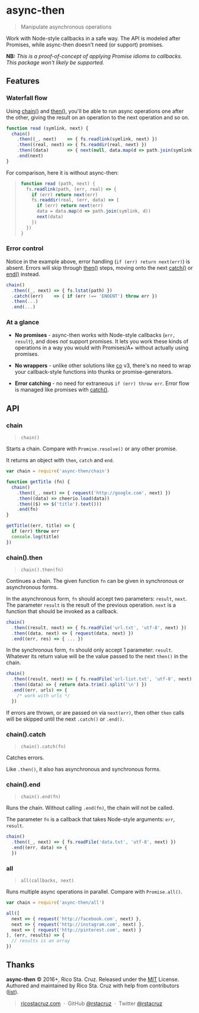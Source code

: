 # async-then

> Manipulate asynchronous operations

Work with Node-style callbacks in a safe way. The API is modeled after Promises, while async-then doesn't need (or support) promises.

__NB:__ _This is a proof-of-concept of applying Promise idioms to callbacks. This package won't likely be supported._

[co]: https://github.com/tj/co

## Features

### Waterfall flow

Using [chain()] and [then()], you'll be able to run async operations one after the other, giving the result on an operation to the next operation and so on.

```js
function read (symlink, next) {
  chain()
    .then((_, next)    => { fs.readlink(symlink, next) })
    .then((real, next) => { fs.readdir(real, next) })
    .then((data)       => { next(null, data.map(d => path.join(symlink, d)) })
    .end(next)
}
```

For comparison, here it is without async-then:

> ```js
> function read (path, next) {
>   fs.readlink(path, (err, real) => {
>     if (err) return next(err)
>     fs.readdir(real, (err, data) => {
>       if (err) return next(err)
>       data = data.map(d => path.join(symlink, d))
>       next(data)
>     })
>   })
> }
> ```

### Error control

Notice in the example above, error handling (`if (err) return next(err)`) is absent. Errors will skip through [then()] steps, moving onto the next [catch()] or [end()] instead.

```js
chain()
  .then((_, next) => { fs.lstat(path) })
  .catch((err)    => { if (err !== 'ENOENT') throw err })
  .then(...)
  .end(...)
```

### At a glance

* __No promises__ - async-then works with Node-style callbacks (`err, result`), and does _not_ support promises. It lets you work these kinds of operations in a way you would with Promises/A+ without actually using promises.

* __No wrappers__ - unlike other solutions like [co][] v3, there's no need to wrap your callback-style functions into thunks or promise-generators.

* __Error catching__ - no need for extraneous `if (err) throw err`. Error flow is managed like promises with [catch()].

## API

### chain
> `chain()`

Starts a chain. Compare with `Promise.resolve()` or any other promise.

It returns an object with `then`, `catch` and `end`.

```js
var chain = require('async-then/chain')

function getTitle (fn) {
  chain()
    .then((_, next) => { request('http://google.com', next) })
    .then((data) => cheerio.load(data))
    .then(($) => $('title').text()))
    .end(fn)
}

getTitle((err, title) => {
  if (err) throw err
  console.log(title)
})
```

### chain().then
> `chain().then(fn)`

Continues a chain. The given function `fn` can be given in synchronous or asynchronous forms.

In the asynchronous form, `fn` should accept two parameters: `result`, `next`. The parameter `result` is the result of the previous operation. `next` is a function that should be invoked as a callback.

```js
chain()
  .then((result, next) => { fs.readFile('url.txt', 'utf-8', next) })
  .then((data, next) => { request(data, next) })
  .end((err, res) => { ... })
```

In the synchronous form, `fn` should only accept 1 parameter: `result`. Whatever its return value will be the value passed to the next `then()` in the chain.

```js
chain()
  .then((result, next) => { fs.readFile('url-list.txt', 'utf-8', next) })
  .then((data) => { return data.trim().split('\n') })
  .end((err, urls) => {
    /* work with urls */
  })
```

If errors are thrown, or are passed on via `next(err)`, then other `then` calls will be skipped until the next `.catch()` or `.end()`.

### chain().catch
> `chain().catch(fn)`

Catches errors.

Like `.then()`, it also has asynchronous and synchronous forms.

### chain().end
> `chain().end(fn)`

Runs the chain. Without calling `.end(fn)`, the chain will not be called.

The parameter `fn` is a callback that takes Node-style arguments: `err`, `result`.

```js
chain()
  .then((_, next) => { fs.readFile('data.txt', 'utf-8', next) })
  .end((err, data) => {
  })
```

### all
> `all(callbacks, next)`

Runs multiple async operations in parallel. Compare with `Promise.all()`.

```js
var chain = require('async-then/all')

all([
  next => { request('http://facebook.com', next) },
  next => { request('http://instagram.com', next) },
  next => { request('http://pinterest.com', next) }
], (err, results) => {
  // results is an array
})
```

[chain()]: #chain
[then()]: #chainthen
[catch()]: #chaincatch
[end()]: #chainend
[all()]: #all

## Thanks

**async-then** © 2016+, Rico Sta. Cruz. Released under the [MIT] License.<br>
Authored and maintained by Rico Sta. Cruz with help from contributors ([list][contributors]).

> [ricostacruz.com](http://ricostacruz.com) &nbsp;&middot;&nbsp;
> GitHub [@rstacruz](https://github.com/rstacruz) &nbsp;&middot;&nbsp;
> Twitter [@rstacruz](https://twitter.com/rstacruz)

[MIT]: http://mit-license.org/
[contributors]: http://github.com/rstacruz/async-then/contributors
